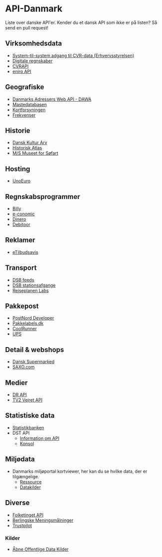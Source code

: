 # API-Danmark
Liste over danske API'er.
Kender du et dansk API som ikke er på listen? Så send en pull request! 

## Virksomhedsdata
- [System-til-system adgang til CVR-data (Erhvervsstyrelsen)](http://datahub.virk.dk/dataset/system-til-system-adgang-til-cvr-data)
- [Digitale regnskaber](http://datahub.virk.dk/dataset/system-til-system-adgang-til-regnskabsdata)
- [CVRAPI](http://cvrapi.dk)
- [eniro API](http://api.eniro.com)

## Geografiske
- [Danmarks Adressers Web API - DAWA](http://dawa.aws.dk/)
- [Mastedatabasen](http://mastedatabasen.dk/Viskort/ContentPages/DataFraDatabasen.aspx?callingapp=mastedb#webapi)
- [Kortforsyningen](http://www.kortforsyningen.dk/content/webtjenester)
- [Frekvenser](https://erhvervsstyrelsen.dk/offentligt-api)

## Historie
- [Dansk Kultur Arv](http://www.danskkulturarv.dk/api/)
- [Historisk Atlas](http://blog.historiskatlas.dk/api/)
- [M/S Museet for Søfart](http://mfs.dk/soeg-i-soefartshistorien/api)

## Hosting
- [UnoEuro](https://www.unoeuro.com/docs/api.php)

## Regnskabsprogrammer
- [Billy](https://dev.billysbilling.dk/)
- [e-conomic](https://www.e-conomic.dk/regnskabsprogram/moduler/api)
- [Dinero](https://api.dinero.dk/docs)
- [Debitoor](https://debitoor.dk/åben-api)

## Reklamer
- [eTilbudsavis](http://docs.api.etilbudsavis.dk)

## Transport
- [DSB feeds](http://www.dsb.dk/dsb-labs/feeds/)
- [DSB stationsafgange](http://www.dsb.dk/dsb-labs/webservice-stationsafgange/)
- [Rejseplanen Labs](http://labs.rejseplanen.dk/)

## Pakkepost
- [PostNord Developer](https://developer.postnord.com)
- [Pakkelabels.dk](https://api.pakkelabels.dk)
- [CoolRunner](http://docs.coolrunner.dk)
- [UPS](http://www.ams1907.com/content/dk/da/resources/sri/apidefinition.html)

## Detail & webshops
- [Dansk Supermarked](https://developer.dansksupermarked.dk/v1/api/reference/overview/)
- [SAXO.com](http://api.saxo.com/)

## Medier
- [DR API](http://www.dr.dk/mu-online/)
- [TV2 Vejret API](http://vejret-api.tv2.dk)

## Statistiske data
- [Statistikbanken](http://www.dst.dk/da/Statistik/statistikbanken.aspx)
- DST API
	- [Information om API](http://www.dst.dk/da/Statistik/statistikbanken/api)
	- [Konsol](http://api.statbank.dk/console#subjects)

## Miljødata
- Danmarks miljøportal kortviewer, her kan du se hvilke data, der er tilgængelige.
	- [Ressource](http://arealinformation.miljoeportal.dk/distribution/)
	- [Datakilder](http://www.miljoeportal.dk/soegmiljoedata/soeg_areal/Sider/download%20data.aspx)

## Diverse
- [Folketinget API](http://www.ft.dk/AabneData)
- [Berlingske Meningsmålninger](http://www.b.dk/upload/webred/bmsandbox/opinion_poll/2015/pollofpolls.xml)
- [Trustpilot](https://developers.trustpilot.com/)

### Kilder
- [Åbne Offentlige Data Kilder](https://docs.google.com/document/d/1K6tA-vIhwffrZYqq9MJf4u6vm3QXQ1imLeVgehl2IU4/edit)
